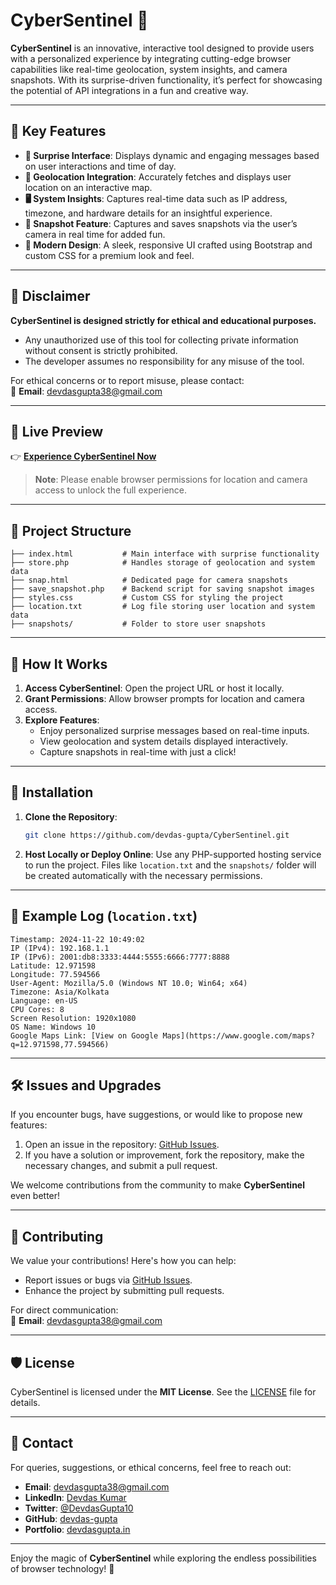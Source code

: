 # CyberSentinel 🚀  

**CyberSentinel** is an innovative, interactive tool designed to provide users with a personalized experience by integrating cutting-edge browser capabilities like real-time geolocation, system insights, and camera snapshots. With its surprise-driven functionality, it’s perfect for showcasing the potential of API integrations in a fun and creative way.  

---

## 🌟 Key Features  

- **🎉 Surprise Interface**: Displays dynamic and engaging messages based on user interactions and time of day.  
- **📍 Geolocation Integration**: Accurately fetches and displays user location on an interactive map.  
- **🖥️ System Insights**: Captures real-time data such as IP address, timezone, and hardware details for an insightful experience.  
- **📸 Snapshot Feature**: Captures and saves snapshots via the user’s camera in real time for added fun.  
- **💅 Modern Design**: A sleek, responsive UI crafted using Bootstrap and custom CSS for a premium look and feel.  

---

## 🚨 Disclaimer  

**CyberSentinel is designed strictly for ethical and educational purposes.**  
- Any unauthorized use of this tool for collecting private information without consent is strictly prohibited.  
- The developer assumes no responsibility for any misuse of the tool.  

For ethical concerns or to report misuse, please contact:  
📧 **Email**: devdasgupta38@gmail.com  

---

## 📸 Live Preview  

👉 [**Experience CyberSentinel Now**](https://devdas-gupta.github.io/CyberSentinel/
)  

> **Note**: Please enable browser permissions for location and camera access to unlock the full experience.

---

## 📂 Project Structure  

```plaintext
├── index.html           # Main interface with surprise functionality  
├── store.php            # Handles storage of geolocation and system data  
├── snap.html            # Dedicated page for camera snapshots  
├── save_snapshot.php    # Backend script for saving snapshot images  
├── styles.css           # Custom CSS for styling the project  
├── location.txt         # Log file storing user location and system data  
├── snapshots/           # Folder to store user snapshots  
```

---

## 🚀 How It Works  

1. **Access CyberSentinel**: Open the project URL or host it locally.  
2. **Grant Permissions**: Allow browser prompts for location and camera access.  
3. **Explore Features**:  
   - Enjoy personalized surprise messages based on real-time inputs.  
   - View geolocation and system details displayed interactively.  
   - Capture snapshots in real-time with just a click!  

---

## 🔧 Installation  

1. **Clone the Repository**:  
   ```bash  
   git clone https://github.com/devdas-gupta/CyberSentinel.git  
   ```  

2. **Host Locally or Deploy Online**: Use any PHP-supported hosting service to run the project. Files like `location.txt` and the `snapshots/` folder will be created automatically with the necessary permissions.

---

## 📝 Example Log (`location.txt`)  

```plaintext  
Timestamp: 2024-11-22 10:49:02  
IP (IPv4): 192.168.1.1  
IP (IPv6): 2001:db8:3333:4444:5555:6666:7777:8888
Latitude: 12.971598  
Longitude: 77.594566  
User-Agent: Mozilla/5.0 (Windows NT 10.0; Win64; x64)  
Timezone: Asia/Kolkata  
Language: en-US  
CPU Cores: 8  
Screen Resolution: 1920x1080  
OS Name: Windows 10  
Google Maps Link: [View on Google Maps](https://www.google.com/maps?q=12.971598,77.594566)  
```  

---

## 🛠️ Issues and Upgrades  

If you encounter bugs, have suggestions, or would like to propose new features:  
1. Open an issue in the repository: [GitHub Issues](https://github.com/devdas-gupta/CyberSentinel/issues).  
2. If you have a solution or improvement, fork the repository, make the necessary changes, and submit a pull request.  

We welcome contributions from the community to make **CyberSentinel** even better!  

---

## 🤝 Contributing  

We value your contributions! Here's how you can help:  
- Report issues or bugs via [GitHub Issues](https://github.com/devdas-gupta/CyberSentinel/issues).  
- Enhance the project by submitting pull requests.  

For direct communication:  
📧 **Email**: devdasgupta38@gmail.com  

---

## 🛡️ License  

CyberSentinel is licensed under the **MIT License**. See the [LICENSE](LICENSE) file for details.  

---

## 📧 Contact  

For queries, suggestions, or ethical concerns, feel free to reach out:  
- **Email**: devdasgupta38@gmail.com  
- **LinkedIn**: [Devdas Kumar](https://www.linkedin.com/in/devdasgupta/)  
- **Twitter**: [@DevdasGupta10](https://twitter.com/DevdasGupta10)  
- **GitHub**: [devdas-gupta](https://github.com/devdas-gupta)  
- **Portfolio**: [devdasgupta.in](https://devdasgupta.in)  

---  

Enjoy the magic of **CyberSentinel** while exploring the endless possibilities of browser technology! 🚀  
